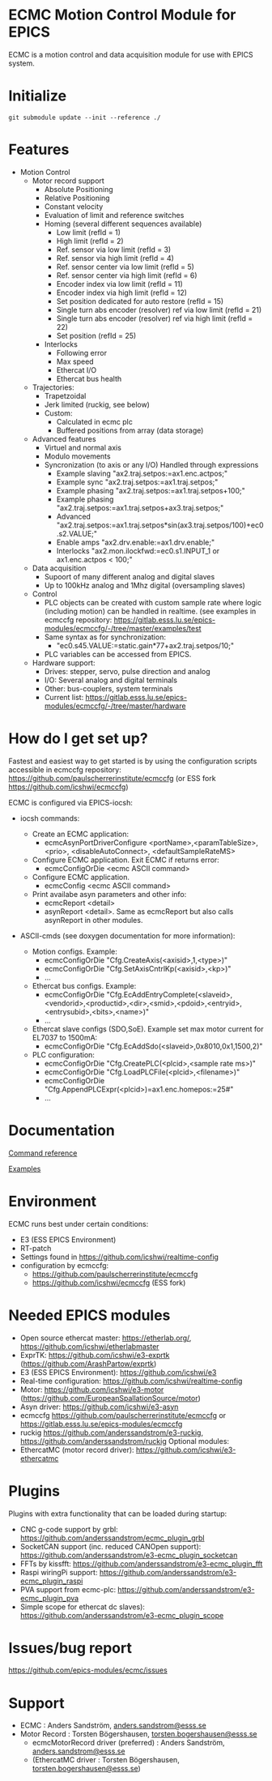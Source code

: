 ECMC Motion Control Module for EPICS 
==

ECMC is a motion control and data acquisition module for use with EPICS system.


# Initialize

```
git submodule update --init --reference ./
```

# Features

* Motion Control
    * Motor record support
        * Absolute Positioning
        * Relative Positioning
        * Constant velocity
        * Evaluation of limit and reference switches
        * Homing (several different sequences available)
            * Low limit (refId = 1)
            * High limit (refId = 2)
            * Ref. sensor via low limit (refId = 3)
            * Ref. sensor via high limit (refId = 4)
            * Ref. sensor center via low limit (refId = 5)
            * Ref. sensor center via high limit (refId = 6)
            * Encoder index via low limit (refId = 11)
            * Encoder index via high limit (refId = 12)
            * Set position dedicated for auto restore (refId = 15)
            * Single turn abs encoder (resolver) ref via low limit (refId = 21)
            * Single turn abs encoder (resolver) ref via high limit (refId = 22)
            * Set position (refId = 25)
        * Interlocks
            * Following error
            * Max speed
            * Ethercat I/O
            * Ethercat bus health
    * Trajectories:
        * Trapetzoidal
        * Jerk limited (ruckig, see below)
        * Custom:
            * Calculated in ecmc plc
            * Buffered positions from array (data storage)
    * Advanced features
        * Virtuel and normal axis
        * Modulo movements
        * Syncronization (to axis or any I/O) Handled through expressions
            * Example slaving  "ax2.traj.setpos:=ax1.enc.actpos;"
            * Example sync     "ax2.traj.setpos:=ax1.traj.setpos;"
            * Example phasing  "ax2.traj.setpos:=ax1.traj.setpos+100;"
            * Example phasing  "ax2.traj.setpos:=ax1.traj.setpos+ax3.traj.setpos;"
            * Advanced         "ax2.traj.setpos:=ax1.traj.setpos*sin(ax3.traj.setpos/100)+ec0.s2.VALUE;"
            * Enable amps      "ax2.drv.enable:=ax1.drv.enable;"
            * Interlocks       "ax2.mon.ilockfwd:=ec0.s1.INPUT_1 or ax1.enc.actpos < 100;"
    * Data acquisition
        * Supoort of many different analog and digital slaves
        * Up to 100kHz analog and 1Mhz digital (oversampling slaves)      
    * Control
        * PLC objects can be created with custom sample rate where logic (including motion) can be handled in realtime.
        (see examples in ecmccfg repository: https://gitlab.esss.lu.se/epics-modules/ecmccfg/-/tree/master/examples/test
        * Same syntax as for synchronization:
            * "ec0.s45.VALUE:=static.gain*77+ax2.traj.setpos/10;"                        
        * PLC variables can be accessed from EPICS.        
    * Hardware support: 
        * Drives: stepper, servo, pulse direction and analog
        * I/O: Several analog and digital terminals
        * Other: bus-couplers, system terminals
        * Current list: https://gitlab.esss.lu.se/epics-modules/ecmccfg/-/tree/master/hardware

# How do I get set up?

Fastest and easiest way to get started is by using the configuration scripts accessible in
ecmccfg repository: https://github.com/paulscherrerinstitute/ecmccfg (or ESS fork https://github.com/icshwi/ecmccfg)

ECMC is configured via EPICS-iocsh:

* iocsh commands:
    * Create an ECMC application:
        * ecmcAsynPortDriverConfigure \<portName>,\<paramTableSize>, \<prio>, \<disableAutoConnect>, \<defaultSampleRateMS>
    * Configure ECMC application. Exit ECMC if returns error: 
        * ecmcConfigOrDie \<ecmc ASCII command>
    * Configure ECMC application.
        * ecmcConfig \<ecmc ASCII command> 
    * Print availabe asyn parameters and other info:
        * ecmcReport \<detail> 
        * asynReport \<detail>. Same as ecmcReport but also calls asynReport in other modules.

* ASCII-cmds (see doxygen documentation for more information):
    * Motion configs. Example:
        * ecmcConfigOrDie "Cfg.CreateAxis(\<axisid>,1,\<type>)"
        * ecmcConfigOrDie "Cfg.SetAxisCntrlKp(\<axisid>,\<kp>)"    
        * ...
    * Ethercat bus configs. Example:
        * ecmcConfigOrDie "Cfg.EcAddEntryComplete(\<slaveid>,\<vendorid>,\<productid>,\<dir>,\<smid>,\<pdoid>,\<entryid>,\<entrysubid>,\<bits>,\<name>)"  
        * ...
    * Ethercat slave configs (SDO,SoE). Example set max motor current for EL7037 to 1500mA:
        * ecmcConfigOrDie "Cfg.EcAddSdo(\<slaveid>,0x8010,0x1,1500,2)"
    * PLC configuration:
        * ecmcConfigOrDie "Cfg.CreatePLC(\<plcid>,\<sample rate ms>)"
        * ecmcConfigOrDie "Cfg.LoadPLCFile(\<plcid>,\<filename>)"
        * ecmcConfigOrDie "Cfg.AppendPLCExpr(\<plcid>)=ax1.enc.homepos:=25#"
        * ...

# Documentation

[Command reference](https://epics-modules.github.io/ecmc/)

[Examples](https://github.com/paulscherrerinstitute/ecmccfg/tree/master/examples)

# Environment
ECMC runs best under certain conditions:

* E3 (ESS EPICS Environment)
* RT-patch
* Settings found in https://github.com/icshwi/realtime-config
* configuration by ecmccfg:
  * https://github.com/paulscherrerinstitute/ecmccfg
  * https://github.com/icshwi/ecmccfg (ESS fork)


# Needed EPICS modules

* Open source ethercat master:      https://etherlab.org/, https://github.com/icshwi/etherlabmaster 
* ExprTK:                           https://github.com/icshwi/e3-exprtk (https://github.com/ArashPartow/exprtk)
* E3 (ESS EPICS Environment):       https://github.com/icshwi/e3
* Real-time configuration:          https://github.com/icshwi/realtime-config
* Motor:                            https://github.com/icshwi/e3-motor (https://github.com/EuropeanSpallationSource/motor)
* Asyn driver:                      https://github.com/icshwi/e3-asyn
* ecmccfg                           https://github.com/paulscherrerinstitute/ecmccfg or
                                    https://gitlab.esss.lu.se/epics-modules/ecmccfg
* ruckig                            https://github.com/anderssandstrom/e3-ruckig, https://github.com/anderssandstrom/ruckig
Optional modules:
* EthercatMC (motor record driver): https://github.com/icshwi/e3-ethercatmc

# Plugins
Plugins with extra functionality that can be loaded during startup:
* CNC g-code support by grbl:       https://github.com/anderssandstrom/ecmc_plugin_grbl
* SocketCAN support (inc. reduced CANOpen support): https://github.com/anderssandstrom/e3-ecmc_plugin_socketcan
* FFTs by kissfft:                  https://github.com/anderssandstrom/e3-ecmc_plugin_fft
* Raspi wiringPi support:            https://github.com/anderssandstrom/e3-ecmc_plugin_raspi
* PVA support from ecmc-plc:        https://github.com/anderssandstrom/e3-ecmc_plugin_pva
* Simple scope for ethercat dc slaves):   https://github.com/anderssandstrom/e3-ecmc_plugin_scope

# Issues/bug report

https://github.com/epics-modules/ecmc/issues

# Support

* ECMC                                 : Anders Sandström, anders.sandstrom@esss.se
* Motor Record                         : Torsten Bögershausen, torsten.bogershausen@esss.se
  * ecmcMotorRecord driver (preferred) : Anders Sandström, anders.sandstrom@esss.se
  * (EthercatMC driver                 : Torsten Bögershausen, torsten.bogershausen@esss.se)
